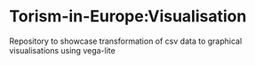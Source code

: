 # Torism-in-Europe:Visualisation
Repository to showcase transformation of csv data to graphical visualisations using vega-lite

